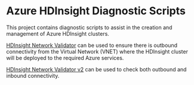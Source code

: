 # Azure HDInsight Diagnostic Scripts

This project contains diagnostic scripts to assist in the creation and management of Azure HDInsight clusters.

[HDInsight Network Validator](https://github.com/Azure-Samples/hdinsight-diagnostic-scripts/tree/main/HDInsightNetworkValidator) can be used to ensure there is outbound connectivity from the Virtual Network (VNET) where the HDInsight cluster will be deployed to the required Azure services.

[HDInsight Network Validator v2](https://github.com/Azure-Samples/hdinsight-diagnostic-scripts/tree/main/HDInsightNetworkValidatorV2) can be used to check both outbound and inbound connectivity.
